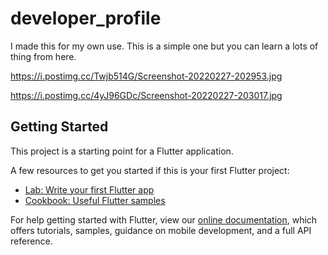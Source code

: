 # developer_profile

I made this for my own use. This is a simple one but you can learn a lots of thing from here.

https://i.postimg.cc/Twjb514G/Screenshot-20220227-202953.jpg

https://i.postimg.cc/4yJ96GDc/Screenshot-20220227-203017.jpg

## Getting Started

This project is a starting point for a Flutter application.

A few resources to get you started if this is your first Flutter project:

- [Lab: Write your first Flutter app](https://flutter.dev/docs/get-started/codelab)
- [Cookbook: Useful Flutter samples](https://flutter.dev/docs/cookbook)

For help getting started with Flutter, view our
[online documentation](https://flutter.dev/docs), which offers tutorials,
samples, guidance on mobile development, and a full API reference.
